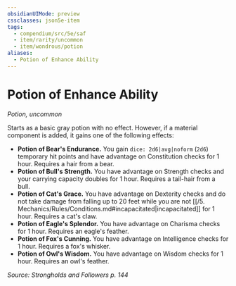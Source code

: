 ```yaml
---
obsidianUIMode: preview
cssclasses: json5e-item
tags:
  - compendium/src/5e/saf
  - item/rarity/uncommon
  - item/wondrous/potion
aliases:
  - Potion of Enhance Ability
---
```

# Potion of Enhance Ability
*Potion, uncommon*  


Starts as a basic gray potion with no effect. However, if a material component is added, it gains one of the following effects:

- **Potion of Bear's Endurance.** You gain `dice: 2d6|avg|noform` (`2d6`) temporary hit points and have advantage on Constitution checks for 1 hour. Requires a hair from a bear.  
- **Potion of Bull's Strength.** You have advantage on Strength checks and your carrying capacity doubles for 1 hour. Requires a tail-hair from a bull.  
- **Potion of Cat's Grace.** You have advantage on Dexterity checks and do not take damage from falling up to 20 feet while you are not [[/5. Mechanics/Rules/Conditions.md#incapacitated\|incapacitated]] for 1 hour. Requires a cat's claw.  
- **Potion of Eagle's Splendor.** You have advantage on Charisma checks for 1 hour. Requires an eagle's feather.  
- **Potion of Fox's Cunning.** You have advantage on Intelligence checks for 1 hour. Requires a fox's whisker.  
- **Potion of Owl's Wisdom.** You have advantage on Wisdom checks for 1 hour. Requires an owl's feather.  

*Source: Strongholds and Followers p. 144*

